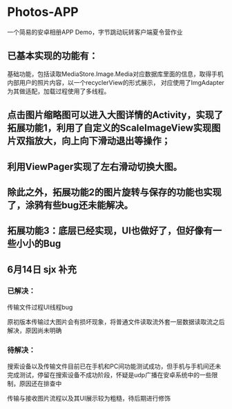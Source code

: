 # Photos-APP
一个简易的安卓相册APP Demo，字节跳动玩转客户端夏令营作业
## 已基本实现的功能有：
基础功能，包括读取MediaStore.Image.Media对应数据库里面的信息，取得手机内部用户的照片内容，以一个recyclerView的形式展示，
对应使用了ImgAdapter为其做适配，加载过程使用了多线程。
## 点击图片缩略图可以进入大图详情的Activity，实现了拓展功能1，利用了自定义的ScaleImageView实现图片双指放大，向上向下滑动退出等操作；
## 利用ViewPager实现了左右滑动切换大图。
## 除此之外，拓展功能2的图片旋转与保存的功能也实现了，涂鸦有些bug还未能解决。
## 拓展功能3：底层已经实现，UI也做好了，但好像有一些小小的Bug

## 6月14日 sjx 补充

### 已解决：
传输文件过程UI线程bug

原初版本传输过大图片会有损坏现象，将普通文件读取流外套一层数据读取流之后解决，原因尚未明确

### 待解决：

搜索设备以及传输文件目前已在手机和PC间功能测试成功，但手机与手机间还未完成测试，停留在搜索设备不成功阶段，怀疑是udp广播在安卓系统中的一些限制，原因还在排查中

传输与接收图片流程以及其UI展示较为粗糙，待后期进行修饰
